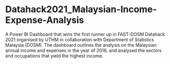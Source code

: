 # Datahack2021_Malaysian-Income-Expense-Analysis
A Power BI Dashboard that wins the first runner up in FAST-DOSM Datahack 2021 organised by UTHM in collaboration with Department of Statistics Malaysia (DOSM). The dashboard outlines the analysis on the Malaysian annual income and expenses in the year of 2016, and analysed the sectors and occupations that yield the highest income.
